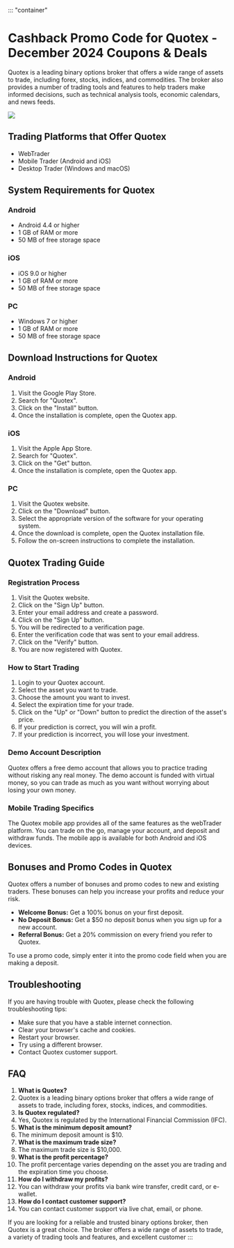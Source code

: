 ::: \"container\"
# Cashback Promo Code for Quotex - December 2024 Coupons & Deals

Quotex is a leading binary options broker that offers a wide range of
assets to trade, including forex, stocks, indices, and commodities. The
broker also provides a number of trading tools and features to help
traders make informed decisions, such as technical analysis tools,
economic calendars, and news feeds.

[![](https://static.quotex.io/files/4_en/300_250.jpg)](https://traff.sbs/brokerqxlid)

## Trading Platforms that Offer Quotex

-   WebTrader
-   Mobile Trader (Android and iOS)
-   Desktop Trader (Windows and macOS)

## System Requirements for Quotex

### Android

-   Android 4.4 or higher
-   1 GB of RAM or more
-   50 MB of free storage space

### iOS

-   iOS 9.0 or higher
-   1 GB of RAM or more
-   50 MB of free storage space

### PC

-   Windows 7 or higher
-   1 GB of RAM or more
-   50 MB of free storage space

## Download Instructions for Quotex

### Android

1.  Visit the Google Play Store.
2.  Search for "Quotex".
3.  Click on the "Install" button.
4.  Once the installation is complete, open the Quotex app.

### iOS

1.  Visit the Apple App Store.
2.  Search for "Quotex".
3.  Click on the "Get" button.
4.  Once the installation is complete, open the Quotex app.

### PC

1.  Visit the Quotex website.
2.  Click on the "Download" button.
3.  Select the appropriate version of the software for your operating
    system.
4.  Once the download is complete, open the Quotex installation file.
5.  Follow the on-screen instructions to complete the installation.

## Quotex Trading Guide

### Registration Process

1.  Visit the Quotex website.
2.  Click on the "Sign Up" button.
3.  Enter your email address and create a password.
4.  Click on the "Sign Up" button.
5.  You will be redirected to a verification page.
6.  Enter the verification code that was sent to your email address.
7.  Click on the "Verify" button.
8.  You are now registered with Quotex.

### How to Start Trading

1.  Login to your Quotex account.
2.  Select the asset you want to trade.
3.  Choose the amount you want to invest.
4.  Select the expiration time for your trade.
5.  Click on the "Up" or "Down" button to predict the
    direction of the asset\'s price.
6.  If your prediction is correct, you will win a profit.
7.  If your prediction is incorrect, you will lose your investment.

### Demo Account Description

Quotex offers a free demo account that allows you to practice trading
without risking any real money. The demo account is funded with virtual
money, so you can trade as much as you want without worrying about
losing your own money.

### Mobile Trading Specifics

The Quotex mobile app provides all of the same features as the webTrader
platform. You can trade on the go, manage your account, and deposit and
withdraw funds. The mobile app is available for both Android and iOS
devices.

## Bonuses and Promo Codes in Quotex

Quotex offers a number of bonuses and promo codes to new and existing
traders. These bonuses can help you increase your profits and reduce
your risk.

-   **Welcome Bonus:** Get a 100% bonus on your first deposit.
-   **No Deposit Bonus:** Get a \$50 no deposit bonus when you sign up
    for a new account.
-   **Referral Bonus:** Get a 20% commission on every friend you refer
    to Quotex.

To use a promo code, simply enter it into the promo code field when you
are making a deposit.

## Troubleshooting

If you are having trouble with Quotex, please check the following
troubleshooting tips:

-   Make sure that you have a stable internet connection.
-   Clear your browser\'s cache and cookies.
-   Restart your browser.
-   Try using a different browser.
-   Contact Quotex customer support.

## FAQ

1.  **What is Quotex?**
2.  Quotex is a leading binary options broker that offers a wide range
    of assets to trade, including forex, stocks, indices, and
    commodities.
3.  **Is Quotex regulated?**
4.  Yes, Quotex is regulated by the International Financial Commission
    (IFC).
5.  **What is the minimum deposit amount?**
6.  The minimum deposit amount is \$10.
7.  **What is the maximum trade size?**
8.  The maximum trade size is \$10,000.
9.  **What is the profit percentage?**
10. The profit percentage varies depending on the asset you are trading
    and the expiration time you choose.
11. **How do I withdraw my profits?**
12. You can withdraw your profits via bank wire transfer, credit card,
    or e-wallet.
13. **How do I contact customer support?**
14. You can contact customer support via live chat, email, or phone.

If you are looking for a reliable and trusted binary options broker,
then Quotex is a great choice. The broker offers a wide range of assets
to trade, a variety of trading tools and features, and excellent
customer
:::

